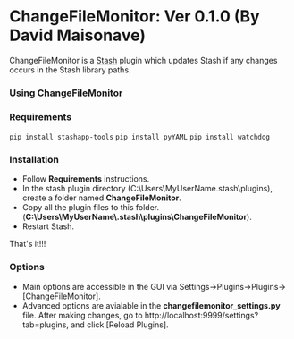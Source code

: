 # ChangeFileMonitor: Ver 0.1.0 (By David Maisonave)
ChangeFileMonitor is a [Stash](https://github.com/stashapp/stash) plugin which updates Stash if any changes occurs in the Stash library paths.

### Using ChangeFileMonitor

### Requirements
`pip install stashapp-tools`
`pip install pyYAML`
`pip install watchdog`

### Installation
- Follow **Requirements** instructions.
- In the stash plugin directory (C:\Users\MyUserName\.stash\plugins), create a folder named **ChangeFileMonitor**.
- Copy all the plugin files to this folder.(**C:\Users\MyUserName\\.stash\plugins\ChangeFileMonitor**).
- Restart Stash.

That's it!!!

### Options
- Main options are accessible in the GUI via Settings->Plugins->Plugins->[ChangeFileMonitor].
- Advanced options are avialable in the **changefilemonitor_settings.py** file. After making changes, go to http://localhost:9999/settings?tab=plugins, and click [Reload Plugins].

